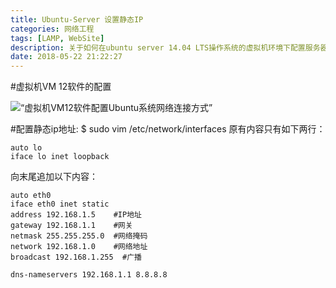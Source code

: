 ```yaml
---
title: Ubuntu-Server 设置静态IP
categories: 网络工程
tags: [LAMP, WebSite]
description: 关于如何在ubuntu server 14.04 LTS操作系统的虚拟机环境下配置服务器为静态IP
date: 2018-05-22 21:22:27
---
```

#虚拟机VM 12软件的配置


![“虚拟机VM12软件配置Ubuntu系统网络连接方式”](/img/blog_pic/虚拟机VM12软件配置Ubuntu系统网络连接方式.png)

#配置静态ip地址:
$ sudo vim /etc/network/interfaces
原有内容只有如下两行：

```
auto lo
iface lo inet loopback
```
向末尾追加以下内容：

```
auto eth0
iface eth0 inet static
address 192.168.1.5    #IP地址
gateway 192.168.1.1    #网关
netmask 255.255.255.0  #网络掩码
network 192.168.1.0    #网络地址
broadcast 192.168.1.255  #广播

dns-nameservers 192.168.1.1 8.8.8.8 
```
